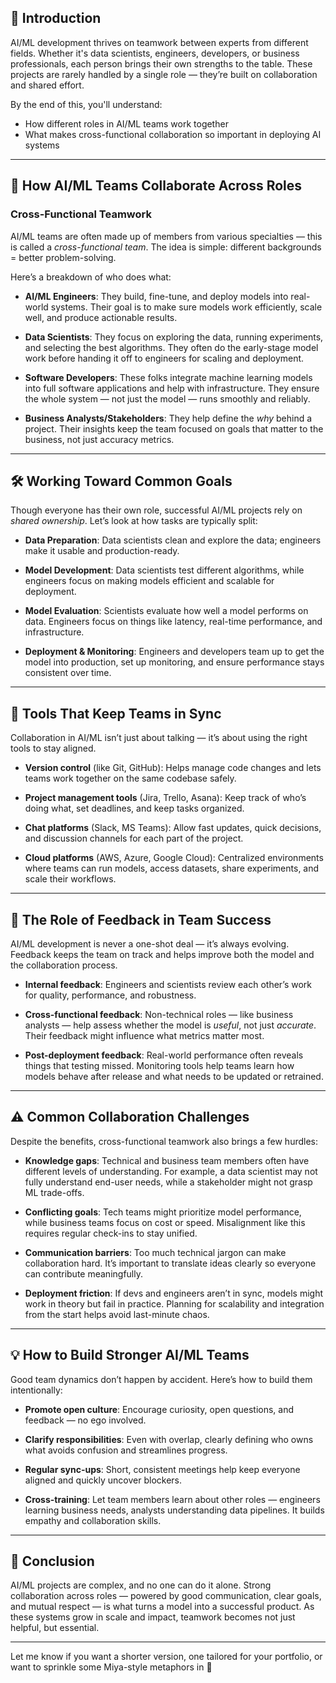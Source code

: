 
## 💬 Introduction

AI/ML development thrives on teamwork between experts from different fields. Whether it's data scientists, engineers, developers, or business professionals, each person brings their own strengths to the table. These projects are rarely handled by a single role — they’re built on collaboration and shared effort.

By the end of this, you'll understand:

* How different roles in AI/ML teams work together
* What makes cross-functional collaboration so important in deploying AI systems

---

## 🤝 How AI/ML Teams Collaborate Across Roles

### Cross-Functional Teamwork

AI/ML teams are often made up of members from various specialties — this is called a *cross-functional team*. The idea is simple: different backgrounds = better problem-solving.

Here’s a breakdown of who does what:

* **AI/ML Engineers**:
  They build, fine-tune, and deploy models into real-world systems. Their goal is to make sure models work efficiently, scale well, and produce actionable results.

* **Data Scientists**:
  They focus on exploring the data, running experiments, and selecting the best algorithms. They often do the early-stage model work before handing it off to engineers for scaling and deployment.

* **Software Developers**:
  These folks integrate machine learning models into full software applications and help with infrastructure. They ensure the whole system — not just the model — runs smoothly and reliably.

* **Business Analysts/Stakeholders**:
  They help define the *why* behind a project. Their insights keep the team focused on goals that matter to the business, not just accuracy metrics.

---

## 🛠️ Working Toward Common Goals

Though everyone has their own role, successful AI/ML projects rely on *shared ownership*. Let’s look at how tasks are typically split:

* **Data Preparation**:
  Data scientists clean and explore the data; engineers make it usable and production-ready.

* **Model Development**:
  Data scientists test different algorithms, while engineers focus on making models efficient and scalable for deployment.

* **Model Evaluation**:
  Scientists evaluate how well a model performs on data. Engineers focus on things like latency, real-time performance, and infrastructure.

* **Deployment & Monitoring**:
  Engineers and developers team up to get the model into production, set up monitoring, and ensure performance stays consistent over time.

---

## 🧰 Tools That Keep Teams in Sync

Collaboration in AI/ML isn’t just about talking — it’s about using the right tools to stay aligned.

* **Version control** (like Git, GitHub):
  Helps manage code changes and lets teams work together on the same codebase safely.

* **Project management tools** (Jira, Trello, Asana):
  Keep track of who’s doing what, set deadlines, and keep tasks organized.

* **Chat platforms** (Slack, MS Teams):
  Allow fast updates, quick decisions, and discussion channels for each part of the project.

* **Cloud platforms** (AWS, Azure, Google Cloud):
  Centralized environments where teams can run models, access datasets, share experiments, and scale their workflows.

---

## 🔁 The Role of Feedback in Team Success

AI/ML development is never a one-shot deal — it’s always evolving. Feedback keeps the team on track and helps improve both the model and the collaboration process.

* **Internal feedback**:
  Engineers and scientists review each other’s work for quality, performance, and robustness.

* **Cross-functional feedback**:
  Non-technical roles — like business analysts — help assess whether the model is *useful*, not just *accurate*. Their feedback might influence what metrics matter most.

* **Post-deployment feedback**:
  Real-world performance often reveals things that testing missed. Monitoring tools help teams learn how models behave after release and what needs to be updated or retrained.

---

## ⚠️ Common Collaboration Challenges

Despite the benefits, cross-functional teamwork also brings a few hurdles:

* **Knowledge gaps**:
  Technical and business team members often have different levels of understanding. For example, a data scientist may not fully understand end-user needs, while a stakeholder might not grasp ML trade-offs.

* **Conflicting goals**:
  Tech teams might prioritize model performance, while business teams focus on cost or speed. Misalignment like this requires regular check-ins to stay unified.

* **Communication barriers**:
  Too much technical jargon can make collaboration hard. It’s important to translate ideas clearly so everyone can contribute meaningfully.

* **Deployment friction**:
  If devs and engineers aren’t in sync, models might work in theory but fail in practice. Planning for scalability and integration from the start helps avoid last-minute chaos.

---

## 💡 How to Build Stronger AI/ML Teams

Good team dynamics don’t happen by accident. Here’s how to build them intentionally:

* **Promote open culture**:
  Encourage curiosity, open questions, and feedback — no ego involved.

* **Clarify responsibilities**:
  Even with overlap, clearly defining who owns what avoids confusion and streamlines progress.

* **Regular sync-ups**:
  Short, consistent meetings help keep everyone aligned and quickly uncover blockers.

* **Cross-training**:
  Let team members learn about other roles — engineers learning business needs, analysts understanding data pipelines. It builds empathy and collaboration skills.

---

## 🧠 Conclusion

AI/ML projects are complex, and no one can do it alone. Strong collaboration across roles — powered by good communication, clear goals, and mutual respect — is what turns a model into a successful product. As these systems grow in scale and impact, teamwork becomes not just helpful, but essential.

---

Let me know if you want a shorter version, one tailored for your portfolio, or want to sprinkle some Miya-style metaphors in 🐾

